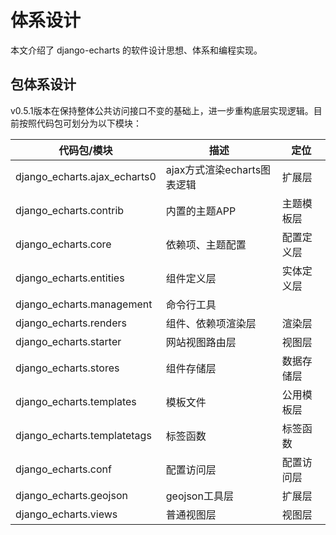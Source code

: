 # 体系设计

本文介绍了 django-echarts 的软件设计思想、体系和编程实现。

## 包体系设计

v0.5.1版本在保持整体公共访问接口不变的基础上，进一步重构底层实现逻辑。目前按照代码包可划分为以下模块：

| 代码包/模块                  | 描述                        | 定位       |
| ---------------------------- | --------------------------- | ---------- |
| django_echarts.ajax_echarts0 | ajax方式渲染echarts图表逻辑 | 扩展层     |
| django_echarts.contrib       | 内置的主题APP               | 主题模板层 |
| django_echarts.core          | 依赖项、主题配置            | 配置定义层 |
| django_echarts.entities      | 组件定义层                  | 实体定义层 |
| django_echarts.management    | 命令行工具                  |            |
| django_echarts.renders       | 组件、依赖项渲染层          | 渲染层     |
| django_echarts.starter       | 网站视图路由层              | 视图层     |
| django_echarts.stores        | 组件存储层                  | 数据存储层 |
| django_echarts.templates     | 模板文件                    | 公用模板层 |
| django_echarts.templatetags  | 标签函数                    | 标签函数   |
| django_echarts.conf          | 配置访问层                  | 配置访问层 |
| django_echarts.geojson       | geojson工具层               | 扩展层     |
| django_echarts.views         | 普通视图层                  | 视图层     |

